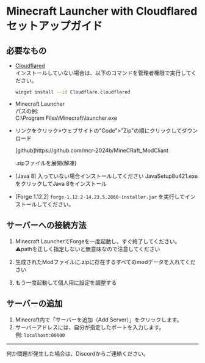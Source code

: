 # Minecraft Launcher with Cloudflared セットアップガイド

## 必要なもの

- [Cloudflared](https://developers.cloudflare.com/cloudflare-one/connections/connect-apps/install-and-setup/installation/)  
    インストールしていない場合は、以下のコマンドを管理者権限で実行してください。

    ```sh
    winget install --id Cloudflare.cloudflared
    ```

- Minecraft Launcher  
    パスの例:  
    C:\Program Files\Minecraft\launcher.exe


- リンクをクリック>ウェブサイトの"Code">"Zip"の順にクリックしてダウンロード
  <P>[github]https://github.com/mcr-2024b/MineCRaft_ModCliant

    .zipファイルを展開(解凍)

- [Java 8]
    入っていない場合インストールしてください
    JavaSetup8u421.exeをクリックしてJava 8をインストール

- [Forge 1.12.2]
`forge-1.12.2-14.23.5.2860-installer.jar` を実行してインストールしてください。

## サーバーへの接続方法
1. Minecraft LauncherでForgeを一度起動し、すぐ終了してください。  
⚠pathを正しく指定しないと無意味なので注意してください

2. 生成されたModファイルに.zipに存在するすべてのmodデータを入れてください

3. もう一度起動して個人用に設定を調整する

## サーバーの追加

1. Minecraft内で「サーバーを追加（Add Server）」をクリックします。
2. サーバーアドレスには、自分が指定したポートを入力します。  
   例: `localhost:00000`

---

何か問題が発生した場合は、Discordからご連絡ください。